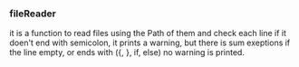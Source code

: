 ### fileReader
it is a function to read files using the Path of them and check each line if it doen't end with semicolon, it prints a warning, but there is sum exeptions if the line empty, or ends with ({, }, if, else) no warning is printed.
